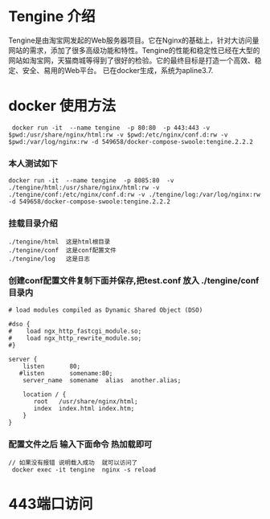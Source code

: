 # Tengine 介绍
Tengine是由淘宝网发起的Web服务器项目。它在Nginx的基础上，针对大访问量网站的需求，添加了很多高级功能和特性。Tengine的性能和稳定性已经在大型的网站如淘宝网，天猫商城等得到了很好的检验。它的最终目标是打造一个高效、稳定、安全、易用的Web平台。
已在docker生成，系统为apline3.7.
# docker 使用方法
```
 docker run -it  --name tengine  -p 80:80  -p 443:443 -v $pwd:/usr/share/nginx/html:rw -v $pwd:/etc/nginx/conf.d:rw -v $pwd:/var/log/nginx:rw -d 549658/docker-compose-swoole:tengine.2.2.2
```

### 本人测试如下
```
docker run -it  --name tengine  -p 8085:80  -v ./tengine/html:/usr/share/nginx/html:rw -v ./tengine/conf:/etc/nginx/conf.d:rw -v ./tengine/log:/var/log/nginx:rw -d 549658/docker-compose-swoole:tengine.2.2.2
```
### 挂载目录介绍
```
./tengine/html  这是html根目录
./tengine/conf  这是conf配置文件
./tengine/log   这是日志
```
### 创建conf配置文件复制下面并保存,把test.conf 放入 ./tengine/conf 目录内
```
# load modules compiled as Dynamic Shared Object (DSO)

#dso {
#    load ngx_http_fastcgi_module.so;
#    load ngx_http_rewrite_module.so;
#}

server {
    listen       80;
   #listen       somename:80;
    server_name  somename  alias  another.alias;

    location / {
       root   /usr/share/nginx/html;
       index  index.html index.htm;
    }
}
```
### 配置文件之后 输入下面命令 热加载即可
```
// 如果没有报错 说明载入成功  就可以访问了
 docker exec -it tengine  nginx -s reload
```
# 443端口访问